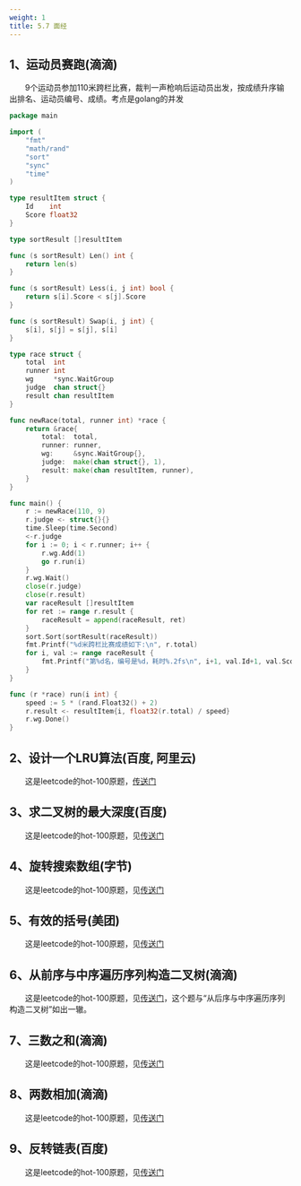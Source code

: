 ```yaml
---
weight: 1
title: 5.7 面经
---
```


## 1、运动员赛跑(滴滴)

&emsp;&emsp;9个运动员参加110米跨栏比赛，裁判一声枪响后运动员出发，按成绩升序输出排名、运动员编号、成绩。考点是golang的并发

```go
package main

import (
	"fmt"
	"math/rand"
	"sort"
	"sync"
	"time"
)

type resultItem struct {
	Id    int
	Score float32
}

type sortResult []resultItem

func (s sortResult) Len() int {
	return len(s)
}

func (s sortResult) Less(i, j int) bool {
	return s[i].Score < s[j].Score
}

func (s sortResult) Swap(i, j int) {
	s[i], s[j] = s[j], s[i]
}

type race struct {
	total  int
	runner int
	wg     *sync.WaitGroup
	judge  chan struct{}
	result chan resultItem
}

func newRace(total, runner int) *race {
	return &race{
		total:  total,
		runner: runner,
		wg:     &sync.WaitGroup{},
		judge:  make(chan struct{}, 1),
		result: make(chan resultItem, runner),
	}
}

func main() {
	r := newRace(110, 9)
	r.judge <- struct{}{}
	time.Sleep(time.Second)
	<-r.judge
	for i := 0; i < r.runner; i++ {
		r.wg.Add(1)
		go r.run(i)
	}
	r.wg.Wait()
	close(r.judge)
	close(r.result)
	var raceResult []resultItem
	for ret := range r.result {
		raceResult = append(raceResult, ret)
	}
	sort.Sort(sortResult(raceResult))
	fmt.Printf("%d米跨栏比赛成绩如下:\n", r.total)
	for i, val := range raceResult {
		fmt.Printf("第%d名，编号是%d，耗时%.2fs\n", i+1, val.Id+1, val.Score)
	}
}

func (r *race) run(i int) {
	speed := 5 * (rand.Float32() + 2)
	r.result <- resultItem{i, float32(r.total) / speed}
	r.wg.Done()
}

```

## 2、设计一个LRU算法(百度, 阿里云)

&emsp;&emsp;这是leetcode的hot-100原题，[传送门](https://yswang837.github.io/docs/example/leetcode/5.1-hot100/#146lru%E7%BC%93%E5%AD%98)

## 3、求二叉树的最大深度(百度)

&emsp;&emsp;这是leetcode的hot-100原题，见[传送门](https://yswang837.github.io/docs/example/leetcode/5.1-hot100/#104-%E4%BA%8C%E5%8F%89%E6%A0%91%E7%9A%84%E6%9C%80%E5%A4%A7%E6%B7%B1%E5%BA%A6)

## 4、旋转搜索数组(字节)

&emsp;&emsp;这是leetcode的hot-100原题，见[传送门](https://yswang837.github.io/docs/example/leetcode/5.1-hot100/#33%E6%90%9C%E7%B4%A2%E6%97%8B%E8%BD%AC%E6%8E%92%E5%BA%8F%E6%95%B0%E7%BB%84)

## 5、有效的括号(美团)

&emsp;&emsp;这是leetcode的hot-100原题，见[传送门](https://yswang837.github.io/docs/example/leetcode/5.1-hot100/#20-%E6%9C%89%E6%95%88%E7%9A%84%E6%8B%AC%E5%8F%B7)

## 6、从前序与中序遍历序列构造二叉树(滴滴)

&emsp;&emsp;这是leetcode的hot-100原题，见[传送门](https://yswang837.github.io/docs/example/leetcode/5.1-hot100/#105-%E4%BB%8E%E5%89%8D%E5%BA%8F%E4%B8%8E%E4%B8%AD%E5%BA%8F%E9%81%8D%E5%8E%86%E5%BA%8F%E5%88%97%E6%9E%84%E9%80%A0%E4%BA%8C%E5%8F%89%E6%A0%91)，这个题与“从后序与中序遍历序列构造二叉树”如出一辙。

## 7、三数之和(滴滴)

&emsp;&emsp;这是leetcode的hot-100原题，见[传送门](https://yswang837.github.io/docs/example/leetcode/5.1-hot100/#15%E4%B8%89%E6%95%B0%E4%B9%8B%E5%92%8C)

## 8、两数相加(滴滴)

&emsp;&emsp;这是leetcode的hot-100原题，见[传送门](https://yswang837.github.io/docs/example/leetcode/5.1-hot100/#2-%E4%B8%A4%E6%95%B0%E7%9B%B8%E5%8A%A0)

## 9、反转链表(百度)

&emsp;&emsp;这是leetcode的hot-100原题，见[传送门](https://yswang837.github.io/docs/example/leetcode/5.1-hot100/#206%E5%8F%8D%E8%BD%AC%E9%93%BE%E8%A1%A8)
